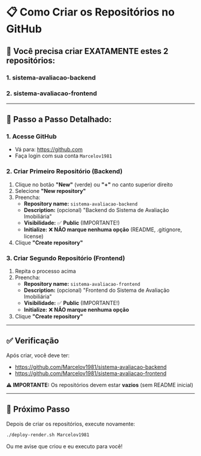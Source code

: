 # 📋 Como Criar os Repositórios no GitHub

## 🎯 Você precisa criar EXATAMENTE estes 2 repositórios:

### 1. **sistema-avaliacao-backend**
### 2. **sistema-avaliacao-frontend**

---

## 📝 Passo a Passo Detalhado:

### **1. Acesse GitHub**
- Vá para: https://github.com
- Faça login com sua conta `Marcelov1981`

### **2. Criar Primeiro Repositório (Backend)**
1. Clique no botão **"New"** (verde) ou **"+"** no canto superior direito
2. Selecione **"New repository"**
3. Preencha:
   - **Repository name:** `sistema-avaliacao-backend`
   - **Description:** (opcional) "Backend do Sistema de Avaliação Imobiliária"
   - **Visibilidade:** ✅ **Public** (IMPORTANTE!)
   - **Initialize:** ❌ **NÃO marque nenhuma opção** (README, .gitignore, license)
4. Clique **"Create repository"**

### **3. Criar Segundo Repositório (Frontend)**
1. Repita o processo acima
2. Preencha:
   - **Repository name:** `sistema-avaliacao-frontend`
   - **Description:** (opcional) "Frontend do Sistema de Avaliação Imobiliária"
   - **Visibilidade:** ✅ **Public** (IMPORTANTE!)
   - **Initialize:** ❌ **NÃO marque nenhuma opção**
3. Clique **"Create repository"**

---

## ✅ Verificação

Após criar, você deve ter:
- https://github.com/Marcelov1981/sistema-avaliacao-backend
- https://github.com/Marcelov1981/sistema-avaliacao-frontend

**⚠️ IMPORTANTE:** Os repositórios devem estar **vazios** (sem README inicial)

---

## 🚀 Próximo Passo

Depois de criar os repositórios, execute novamente:
```bash
./deploy-render.sh Marcelov1981
```

Ou me avise que criou e eu executo para você!